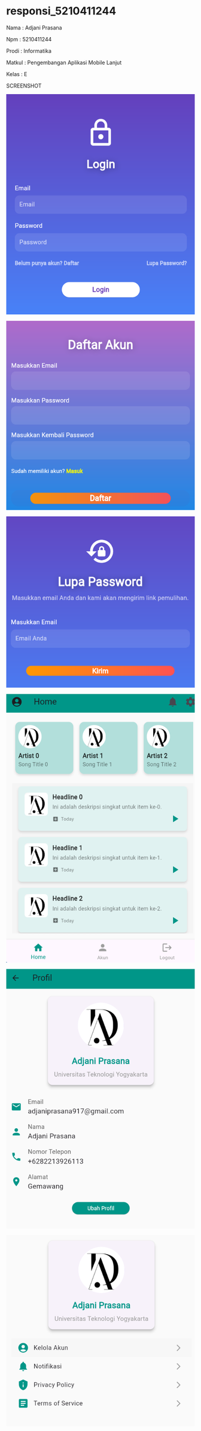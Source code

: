   # responsi_5210411244

Nama    : Adjani Prasana

Npm     : 5210411244

Prodi   : Informatika

Matkul  : Pengembangan Aplikasi Mobile Lanjut

Kelas   : E

SCREENSHOT

![alt text](https://github.com/Adjani41/5210411244_Adjani-Prasana/blob/main/screenshot/Screenshot%201.png?rw=true)

![alt text](https://github.com/Adjani41/5210411244_Adjani-Prasana/blob/main/screenshot/Screenshot%202.png?raw=true)

![alt text](https://github.com/Adjani41/5210411244_Adjani-Prasana/blob/main/screenshot/Screenshot%203.png?raw=true)

![alt text](https://github.com/Adjani41/5210411244_Adjani-Prasana/blob/main/screenshot/Screenshot%204.png?raw=true)

![alt text](https://github.com/Adjani41/5210411244_Adjani-Prasana/blob/main/screenshot/Screenshot%205.png?raw=true)

![alt text](https://github.com/Adjani41/5210411244_Adjani-Prasana/blob/main/screenshot/Screenshot%206.png?raw=true)




